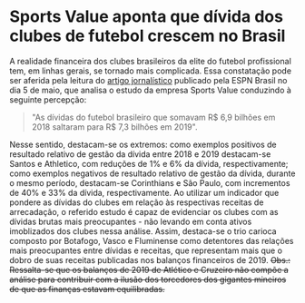 # Sports Value aponta que dívida dos clubes de futebol crescem no Brasil
A realidade financeira dos clubes brasileiros da elite do futebol profissional tem, em linhas gerais, se tornado mais complicada. Essa constatação pode ser aferida pela leitura do [artigo jornalístico](https://www.espn.com.br/futebol/artigo/_/id/6913191/disparada-corinthians-estudo-mostra-maiores-dividas-capacidade-clubes-pagarem-veja-lugar-seu-time-cada-ranking) publicado pela ESPN Brasil no dia 5 de maio, que analisa o estudo da empresa Sports Value conduzindo à seguinte percepção:
> "As dívidas do futebol brasileiro que somavam R$ 6,9 bilhões em 2018 saltaram para R$ 7,3 bilhões em 2019".

Nesse sentido, destacam-se os extremos: como exemplos positivos de resultado relativo de gestão da dívida entre 2018 e 2019 destacam-se Santos e Athletico, com reduções de 1% e 6% da dívida, respectivamente; como exemplos negativos de resultado relativo de gestão da dívida, durante o mesmo período, destacam-se Corinthians e São Paulo, com incrementos de 40% e 33% da dívida, respectivamente.
Ao utilizar um indicador que pondere as dívidas do clubes em relação às respectivas receitas de arrecadação, o referido estudo é capaz de evidenciar os clubes com as dívidas brutas mais preocupantes - não levando em conta ativos imoblizados dos clubes nessa análise. Assim, destaca-se o trio carioca composto por Botafogo, Vasco e Fluminense como detentores das relações mais preocupantes entre dívidas e receitas, que representam mais que o dobro de suas receitas publicadas nos balanços financeiros de 2019.
~~Obs.: Ressalta-se que os balanços de 2019 de Atlético e Cruzeiro não compõe a análise para contribuir com a ilusão dos torcedores dos gigantes mineiros de que as finanças estavam equilibradas.~~
